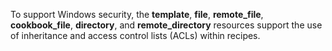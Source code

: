 To support Windows security, the **template**, **file**,
**remote_file**, **cookbook_file**, **directory**, and
**remote_directory** resources support the use of inheritance and
access control lists (ACLs) within recipes.
